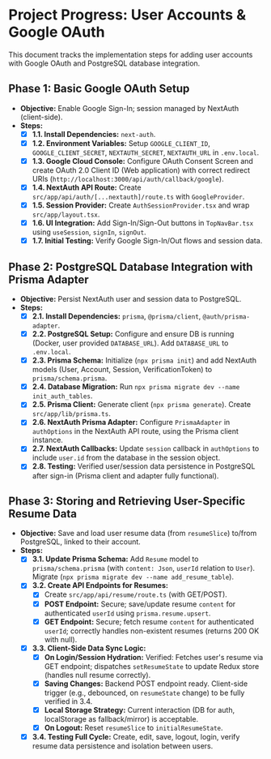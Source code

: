 # Project Progress: User Accounts & Google OAuth

This document tracks the implementation steps for adding user accounts with Google OAuth and PostgreSQL database integration.

## Phase 1: Basic Google OAuth Setup

-   **Objective:** Enable Google Sign-In; session managed by NextAuth (client-side).
-   **Steps:**
    -   [x] **1.1. Install Dependencies:** `next-auth`.
    -   [x] **1.2. Environment Variables:** Setup `GOOGLE_CLIENT_ID`, `GOOGLE_CLIENT_SECRET`, `NEXTAUTH_SECRET`, `NEXTAUTH_URL` in `.env.local`.
    -   [x] **1.3. Google Cloud Console:** Configure OAuth Consent Screen and create OAuth 2.0 Client ID (Web application) with correct redirect URIs (`http://localhost:3000/api/auth/callback/google`).
    -   [x] **1.4. NextAuth API Route:** Create `src/app/api/auth/[...nextauth]/route.ts` with `GoogleProvider`.
    -   [x] **1.5. Session Provider:** Create `AuthSessionProvider.tsx` and wrap `src/app/layout.tsx`.
    -   [x] **1.6. UI Integration:** Add Sign-In/Sign-Out buttons in `TopNavBar.tsx` using `useSession`, `signIn`, `signOut`.
    -   [x] **1.7. Initial Testing:** Verify Google Sign-In/Out flows and session data.

## Phase 2: PostgreSQL Database Integration with Prisma Adapter

-   **Objective:** Persist NextAuth user and session data to PostgreSQL.
-   **Steps:**
    -   [x] **2.1. Install Dependencies:** `prisma`, `@prisma/client`, `@auth/prisma-adapter`.
    -   [x] **2.2. PostgreSQL Setup:** Configure and ensure DB is running (Docker, user provided `DATABASE_URL`). Add `DATABASE_URL` to `.env.local`.
    -   [x] **2.3. Prisma Schema:** Initialize (`npx prisma init`) and add NextAuth models (User, Account, Session, VerificationToken) to `prisma/schema.prisma`.
    -   [x] **2.4. Database Migration:** Run `npx prisma migrate dev --name init_auth_tables`.
    -   [x] **2.5. Prisma Client:** Generate client (`npx prisma generate`). Create `src/app/lib/prisma.ts`.
    -   [x] **2.6. NextAuth Prisma Adapter:** Configure `PrismaAdapter` in `authOptions` in the NextAuth API route, using the Prisma client instance.
    -   [x] **2.7. NextAuth Callbacks:** Update `session` callback in `authOptions` to include `user.id` from the database in the session object.
    -   [x] **2.8. Testing:** Verified user/session data persistence in PostgreSQL after sign-in (Prisma client and adapter fully functional).

## Phase 3: Storing and Retrieving User-Specific Resume Data

-   **Objective:** Save and load user resume data (from `resumeSlice`) to/from PostgreSQL, linked to their account.
-   **Steps:**
    -   [x] **3.1. Update Prisma Schema:** Add `Resume` model to `prisma/schema.prisma` (with `content: Json`, `userId` relation to `User`). Migrate (`npx prisma migrate dev --name add_resume_table`).
    -   [x] **3.2. Create API Endpoints for Resumes:**
        -   [x] Create `src/app/api/resume/route.ts` (with GET/POST).
        -   [x] **POST Endpoint:** Secure; save/update resume `content` for authenticated `userId` using `prisma.resume.upsert`.
        -   [x] **GET Endpoint:** Secure; fetch resume `content` for authenticated `userId`; correctly handles non-existent resumes (returns 200 OK with null).
    -   [x] **3.3. Client-Side Data Sync Logic:**
        -   [x] **On Login/Session Hydration:** Verified: Fetches user's resume via GET endpoint; dispatches `setResumeState` to update Redux store (handles null resume correctly).
        -   [x] **Saving Changes:** Backend POST endpoint ready. Client-side trigger (e.g., debounced, on `resumeState` change) to be fully verified in 3.4.
        -   [x] **Local Storage Strategy:** Current interaction (DB for auth, localStorage as fallback/mirror) is acceptable.
        -   [x] **On Logout:** Reset `resumeSlice` to `initialResumeState`.
    -   [x] **3.4. Testing Full Cycle:** Create, edit, save, logout, login, verify resume data persistence and isolation between users.
